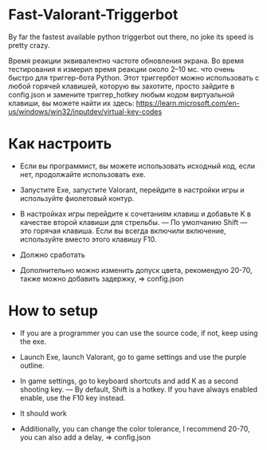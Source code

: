 # Fast-Valorant-Triggerbot
By far the fastest available python triggerbot out there, no joke its speed is pretty crazy.

Время реакции эквивалентно частоте обновления экрана. Во время тестирования я измерил время реакции около 2–10 мс.
что очень быстро для триггер-бота Python. Этот триггербот можно использовать с любой горячей клавишей, которую вы захотите,
просто зайдите в config.json и замените триггер_hotkey любым кодом виртуальной клавиши, вы можете найти их здесь: https://learn.microsoft.com/en-us/windows/win32/inputdev/virtual-key-codes


# Как настроить
- Если вы программист, вы можете использовать исходный код, если нет, продолжайте использовать exe.
- Запустите Exe, запустите Valorant, перейдите в настройки игры и используйте фиолетовый контур.
- В настройках игры перейдите к сочетаниям клавиш и добавьте K в качестве второй клавиши для стрельбы.
— По умолчанию Shift — это горячая клавиша. Если вы всегда включили включение, используйте вместо этого клавишу F10.
- Должно сработать

- Дополнительно можно изменить допуск цвета, рекомендую 20-70, также можно добавить задержку, => config.json
# How to setup
- If you are a programmer you can use the source code, if not, keep using the exe.
- Launch Exe, launch Valorant, go to game settings and use the purple outline.
- In game settings, go to keyboard shortcuts and add K as a second shooting key.
— By default, Shift is a hotkey. If you have always enabled enable, use the F10 key instead.
- It should work

- Additionally, you can change the color tolerance, I recommend 20-70, you can also add a delay, => config.json


